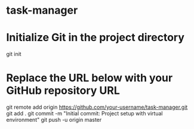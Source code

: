 # task-manager
# Initialize Git in the project directory
git init
# Replace the URL below with your GitHub repository URL
git remote add origin https://github.com/your-username/task-manager.git
git add .
git commit -m "Initial commit: Project setup with virtual environment"
git push -u origin master

